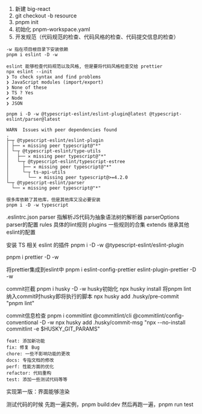 1. 新建 big-react
2. git checkout -b resource
3. pnpm init
4. 初始化 pnpm-workspace.yaml
5. 开发规范（代码规范的检查、代码风格的检查、代码提交信息的检查）

```
-w 指在项目根目录下安装依赖
pnpm i eslint -D -w

eslint 能够检查代码规范以及风格, 但是要将代码风格检查交给 prettier
npx eslint --init
❯ To check syntax and find problems
❯ JavaScript modules (import/export)
❯ None of these
❯ TS ? Yes
✔ Node
❯ JSON

pnpm i -D -w @typescript-eslint/eslint-plugin@latest @typescript-eslint/parser@latest
```

```
WARN  Issues with peer dependencies found
.
├─┬ @typescript-eslint/eslint-plugin
│ ├── ✕ missing peer typescript@"*"
│ └─┬ @typescript-eslint/type-utils
│   ├── ✕ missing peer typescript@"*"
│   └─┬ @typescript-eslint/typescript-estree
│     ├── ✕ missing peer typescript@"*"
│     └─┬ ts-api-utils
│       └── ✕ missing peer typescript@>=4.2.0
└─┬ @typescript-eslint/parser
  └── ✕ missing peer typescript@"*"

很多库依赖了其他库，但是其他库又没必要安装
pnpm i -D -w typescript
```

.eslintrc.json
parser 指解析JS代码为抽象语法树的解析器
parserOptions parser的配置
rules 具体的lint规则
plugins 一些规则的合集
extends 继承其他eslint的配置

安装 TS 相关 eslint 的插件
pnpm i -D -w @typescript-eslint/eslint-plugin

pnpm i prettier -D -w

将prettier集成到eslint中
pnpm i eslint-config-prettier eslint-plugin-prettier -D -w

commit拦截
pnpm i husky -D -w
husky初始化
npx husky install
将pnpm lint纳入commit时husky即将执行的脚本
npx husky add .husky/pre-commit "pnpm lint"

commit信息检查
pnpm i commitlint @commitlint/cli @commitlint/config-conventional -D -w
npx husky add .husky/commit-msg "npx --no-install commitlint -e $HUSKY_GIT_PARAMS"

```
feat: 添加新功能
fix: 修复 Bug
chore: 一些不影响功能的更改
docs: 专指文档的修改
perf: 性能方面的优化
refactor: 代码重构
test: 添加一些测试代码等等
```

实现第一版：界面能够渲染

测试代码的时候
先跑一遍实例，pnpm build:dev
然后再跑一遍，pnpm run test
